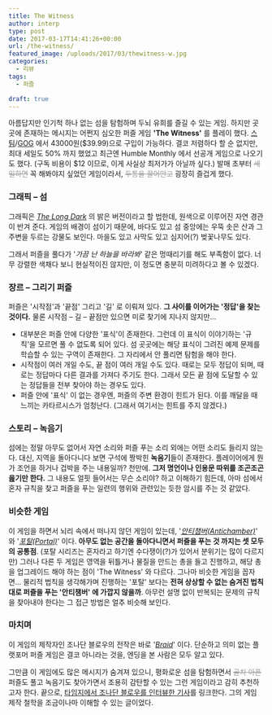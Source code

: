 ```yaml
---
title: The Witness
author: interp
type: post
date: 2017-03-17T14:41:26+00:00
url: /the-witness/
featured_image: /uploads/2017/03/thewitness-w.jpg
categories:
  - 리뷰
tags:
  - 퍼즐

draft: true
---
```

아름답지만 인기척 하나 없는 섬을 탐험하며 두뇌 유희를 즐길 수 있는 게임. 하지만 곳곳에 존재하는 메시지는 어쩐지 심오한 퍼즐 게임 **'The Witness'** 를 플레이 했다. [스팀][1]/[GOG][2] 에서 43000원($39.99)으로 구입이 가능하다. 결코 저렴하다 할 순 없지만, 최대 세일도 50% 까지 했었고 최근엔 Humble Monthly 에서 선공개 게임으로 나오기도 했다. (구독 비용이 $12 이므로, 이게 사실상 최저가가 아닐까 싶다.) 발매 초부터 <span style="color: #999999;"><del>세일하면</del></span> 꼭 해봐야지 싶었던 게임이라서, <span style="color: #999999;"><del>두통을 끌어안고</del></span> 굉장히 즐겁게 했다.

### 그래픽 &#8211; 섬

그래픽은 [_The Long Dark_][3] 의 밝은 버전이라고 할 법한데, 원색으로 이루어진 자연 경관이 반겨 준다. 게임의 배경이 섬이기 때문에, 바다도 있고 섬 중앙에는 우뚝 솟은 산과 그 주변을 두르는 강물도 보인다. 마을도 있고 사막도 있고 심지어(?) 벚꽃나무도 있다.

그래서 퍼즐을 풀다가 '_가끔 난 하늘을 바라봐_' 같은 멍때리기를 해도 부족함이 없다. 너무 강렬한 색채다 보니 현실적이진 않지만, 이 정도면 충분히 미려하다고 볼 수 있겠다.

### 장르 &#8211; 그리기 퍼즐

퍼즐은 '시작점'과 '끝점' 그리고 '길' 로 이뤄져 있다. **그 사이를 이어가는 '정답'을 찾는 것이다.** 물론 시작점 &#8211; 길 &#8211; 끝점만 있으면 미로 찾기에 지나지 않지만&#8230;

  * 대부분은 퍼즐 안에 다양한 '표식'이 존재한다. 그런데 이 표식이 이야기하는 '규칙'을 모르면 풀 수 없도록 되어 있다. 섬 곳곳에는 해당 표식이 그려진 예제 문제를 학습할 수 있는 구역이 존재한다. 그 자리에서 안 풀리면 탐험을 해야 한다.
  * 시작점이 여러 개일 수도, 끝 점이 여러 개일 수도 있다. 때로는 모두 정답이 되며, 때로는 정답마다 다른 결과를 가져다 주기도 한다. 그래서 모든 끝 점에 도달할 수 있는 정답들을 전부 찾아야 하는 경우도 있다.
  * 퍼즐 안에 '표식' 이 없는 경우엔, 퍼즐의 주변 환경이 힌트가 된다. 이를 깨달을 때 느끼는 카타르시스가 엄청난다. (그래서 여기서는 힌트를 주지 않겠다.)

### 스토리 &#8211; 녹음기

섬에는 정말 아무도 없어서 자연 소리와 퍼즐 푸는 소리 외에는 어떤 소리도 들리지 않는다. 대신, 지역을 돌아다니다 보면 구석에 짱박힌 **녹음기**들이 존재한다. 플레이어에게 뭔가 조언을 하거나 겁박을 주는 내용일까? 천만에. **그저 명언이나 인용문 따위를 조곤조곤 읊기만 한다.** 그 내용도 얼핏 들어서는 무슨 소리야? 하고 이해하기 힘든데, 아마 섬에서 혼자 규칙을 찾고 퍼즐을 푸는 일련의 행위와 관련있는 듯한 암시를 주는 것 같았다.

### 비슷한 게임

이 게임을 하면서 뇌리 속에서 떠나지 않던 게임이 있는데, '_[안티챔버(Antichamber)][4]_' 와 '_[포탈(Portal)][5]_' 이다. **아무도 없는 공간을 돌아다니면서 퍼즐을 푸는 것 까지는 셋 모두의 공통점**. (포탈 시리즈는 혼자라고 하기엔 수다쟁이(?)가 있어서 분위기는 많이 다르지만) 그러나 다른 두 게임은 영역을 뒤틀거나 물질을 만드는 총을 들고 진행하고, 해당 총을 업그레이드 해야 하는 점이 'The Witness' 와 다르다. 그나마 비슷한 게임을 꼽자면&#8230; 물리적 법칙을 생각해가며 진행하는 '포탈' 보다는 **전혀 상상할 수 없는 숨겨진 법칙대로 퍼즐을 푸는 '안티챔버' 에 가깝지 않을까**. 아무런 설명 없이 반복되는 문제의 규칙을 찾아내야 한다는 그 접근 방법은 얼추 비슷해 보인다.

### 마치며

이 게임의 제작자인 조나단 블로우의 전작은 바로 '[_Braid_][6]' 이다. 단순하고 의미 없는 플랫포머 퍼즐 게임은 결코 아니라는 것을, 엔딩을 본 사람은 모두 알고 있다.

그만큼 이 게임에도 많은 메시지가 숨겨져 있으니, 평화로운 섬을 탐험하면서 <span style="color: #999999;"><del>골치 아픈</del></span> 퍼즐도 풀고 녹음기도 찾아가면서 조용히 감탄할 수 있는 그런 게임이라고 감히 추천하고자 한다. 끝으로, [타임지에서 조나단 블로우를 인터뷰한 기사][7]를 링크한다. 그의 게임 제작 철학을 조금이나마 이해할 수 있는 글이었다.

 [1]: http://store.steampowered.com/app/210970/
 [2]: https://www.gog.com/game/the_witness
 [3]: http://store.steampowered.com/app/305620/
 [4]: http://store.steampowered.com/app/219890/
 [5]: http://store.steampowered.com/app/400/
 [6]: http://store.steampowered.com/app/26800/
 [7]: http://time.com/4355763/the-witness-jonathan-blow-interview/
